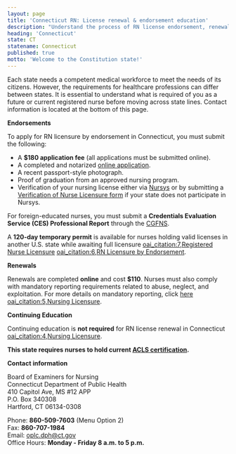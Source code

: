 ```yaml
---
layout: page
title: 'Connecticut RN: License renewal & endorsement education'
description: "Understand the process of RN license endorsement, renewal, and continuing education in Connecticut. Ensure career longevity."
heading: 'Connecticut'
state: CT
statename: Connecticut
published: true
motto: 'Welcome to the Constitution state!'
---
```


Each state needs a competent medical workforce to meet the needs of its citizens. However, the requirements for healthcare professions can differ between states. It is essential to understand what is required of you as a future or current registered nurse before moving across state lines. Contact information is located at the bottom of this page.

**Endorsements**

To apply for RN licensure by endorsement in Connecticut, you must submit the following:

- A **$180 application fee** (all applications must be submitted online).
- A completed and notarized [online application](https://www.elicense.ct.gov/).
- A recent passport-style photograph.
- Proof of graduation from an approved nursing program.
- Verification of your nursing license either via [Nursys](https://www.nursys.com/) or by submitting a [Verification of Nurse Licensure form](https://portal.ct.gov/dph/practitioner-licensing--investigations/registered-nurse/registered-nurse-licensure) if your state does not participate in Nursys.

For foreign-educated nurses, you must submit a **Credentials Evaluation Service (CES) Professional Report** through the [CGFNS](https://www.cgfns.org/services/credentials-evaluation/credentials-evaluation-service-professional-report/).

A **120-day temporary permit** is available for nurses holding valid licenses in another U.S. state while awaiting full licensure [oai_citation:7,Registered Nurse Licensure](https://portal.ct.gov/dph/practitioner-licensing--investigations/registered-nurse/registered-nurse-licensure) [oai_citation:6,RN Licensure by Endorsement](https://portal.ct.gov/dph/practitioner-licensing--investigations/registered-nurse/rn-licensure-by-endorsement).

**Renewals**

Renewals are completed **online** and cost **$110**. Nurses must also comply with mandatory reporting requirements related to abuse, neglect, and exploitation. For more details on mandatory reporting, click [here](https://portal.ct.gov/dph/practitioner-licensing--investigations/plis/mandatory-reporters-of-abuse-neglect-exploitation-and-impaired-practitioners) [oai_citation:5,Nursing Licensure](https://portal.ct.gov/dph/practitioner-licensing--investigations/nursing/nursing-licensure).

**Continuing Education**

Continuing education is **not required** for RN license renewal in Connecticut [oai_citation:4,Nursing Licensure](https://portal.ct.gov/dph/practitioner-licensing--investigations/nursing/nursing-licensure).

**This state requires nurses to hold current [ACLS certification](https://www.acls.net/connecticut-acls-pals-bls).**

**Contact information**

Board of Examiners for Nursing  
Connecticut Department of Public Health  
410 Capitol Ave, MS #12 APP  
P.O. Box 340308  
Hartford, CT 06134-0308

Phone: **860-509-7603** (Menu Option 2)  
Fax: **860-707-1984**  
Email: <oplc.dph@ct.gov>  
Office Hours: **Monday - Friday 8 a.m. to 5 p.m.**
